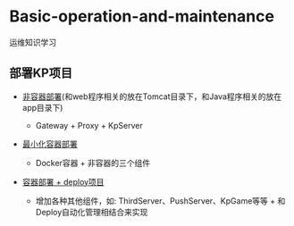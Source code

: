# Basic-operation-and-maintenance
运维知识学习


## 部署KP项目
+ [非容器部署](Deploy-KP-project/非容器部署.md#非容器部署)(和web程序相关的放在Tomcat目录下，和Java程序相关的放在app目录下)
  + Gateway + Proxy + KpServer

+ [最小化容器部署](Deploy-KP-project/最小化容器部署.md#最小化容器部署)
  + Docker容器 + 非容器的三个组件

+ [容器部署 + deploy项目](Deploy-KP-project/基于deploy项目的部署流程.md#基于deploy项目的部署流程完整及注意事项)
  + 增加各种其他组件，如: ThirdServer、PushServer、KpGame等等 + 和Deploy自动化管理相结合来实现
